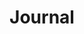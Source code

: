 ---
layout: posts
title: Journal
permalink: "/journal"
page_class: p-journal

heading: Journal
intro: Like an Xanga, but CSS is less terrible now.
---